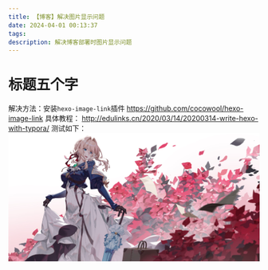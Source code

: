 ```yaml
---
title: 【博客】解决图片显示问题
date: 2024-04-01 00:13:37
tags:
description: 解决博客部署时图片显示问题
---
```


# 标题五个字
解决方法：安装`hexo-image-link`插件
https://github.com/cocowool/hexo-image-link
具体教程：
http://edulinks.cn/2020/03/14/20200314-write-hexo-with-typora/
测试如下：
![welt](blog_images_show/welt.jpg)
